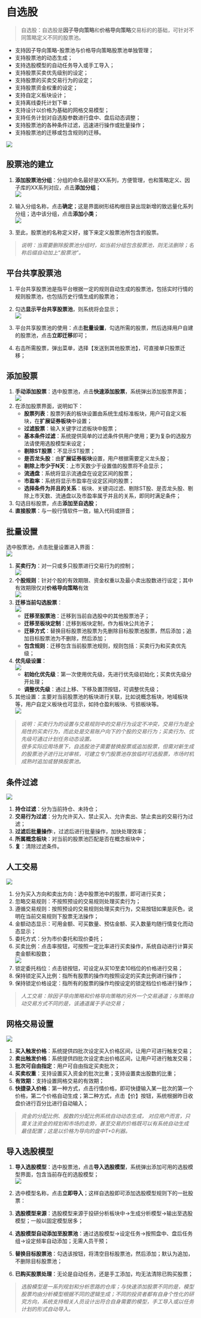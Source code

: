 # 自选股

> 自选股：自选股是**因子导向策略**和**价格导向策略**交易标的的基础，可针对不同策略定义不同的股票池。

- 支持因子导向策略-股票池与价格导向策略股票池单独管理；
- 支持股票池的动态生成；
- 支持选股模型的自动任务导入或手工导入；
- 支持股票买卖优先级别的设定；
- 支持股票的买卖交易行为的设定；
- 支持股票资金权重的设定；
- 支持自定义板块设计；
- 支持离线委托计划下单；
- 支持设计以价格为基础的网格交易模型；
- 支持任务计划对自选股参数进行盘中、盘后动态调整；
- 支持股票池的各种条件过滤，迅速进行操作或批量操作；
- 支持股票池的迁移或包含规则的迁移。

![](_assets/images/stock_mainform.png)

## 股票池的建立

1. **添加股票池分组**：分组的命名最好是XX系列，方便管理，也和策略定义、因子库的XX系列对应，点击**添加分组**；<br>
	![](_assets/images/stock_group_add.png)
	
2. 输入分组名称，点击**确定**；这是界面树形结构根目录出现新增的致远量化系列分组；选中该分组，点击**添加小类**；<br>
	![](_assets/images/stock_add.png)
	
3. 至此，股票池的名称定义好，接下来定义股票池所包含的股票。

>*说明：当需要删除股票池分组时，如当前分组包含股票池，则无法删除；名称后缀自动加上“股票池”。*

## 平台共享股票池
1. 平台共享股票池是指平台根据一定的规则自动生成的股票池，包括实时行情的规则股票池，也包括历史行情生成的股票池；
2. 勾选**显示平台共享股票池**，则系统将会显示；<br>
	![](_assets/images/share_stock.png)

3. 平台共享股票池的使用：点击**批量设置**，勾选所需的股票，然后选择用户自建的股票池，点击**立即迁移**即可；
4. 右击所需股票，弹出菜单，选择【发送到其他股票池】，可直接单只股票迁移；

## 添加股票

1. **手动添加股票**：选中股票池，点击**快速添加股票**，系统弹出添加股票界面；<br>
	![](_assets/images/stock_quick_add.png)
2. 在添加股票界面，说明如下：
   - **股票列表**：股票列表的板块设置由系统生成标准板块，用户可自定义板块，在**扩展证券板块**中设置；
   - **过滤股票**：输入关键字过滤板块中股票；
   - **基本条件过滤**：系统提供简单的过滤条件供用户使用；更为复杂的选股方法请使用选股模型来设定；
   - **剔除ST股票**：不显示ST股票；
   - **是否龙头股**：由**扩展证券板块**设置，用户根据需要定义龙头股；
   - **剔除上市少于N天**：上市天数少于设置值的股票将不会显示；
   - **流通盘**：系统将显示流通盘在设定区间的股票；
   - **市盈率**：系统将显示市盈率在设定区间的股票；
   - **选择条件为并且的关系**：板块、关键词过滤、剔除ST股、是否龙头股、剔除上市天数、流通盘以及市盈率属于并且的关系，即同时满足条件；
3. 勾选目标股票，点击**添加至自选股**；<br>
4. **直接股票**：与一般行情软件一致，输入代码或拼音；

## 批量设置
选中股票池，点击批量设置进入界面：<br>
![](_assets/images/stock_batch_setup.png)
1. **买卖行为**：对一只或多只股票进行交易行为的控制；<br>
    ![](_assets/images/stock_trans_action.png)
2. **个股规则**：针对个股的有效期限、资金权重以及最小卖出股数进行设定；其中有效期限仅对**价格导向策略**有效<br>
	![](_assets/images/stock_trans_ruler.png)<br>
3. **迁移当前勾选股票**：<br>
	![](_assets/images/stock_migrare.png)
	- **迁移至股票池**：迁移到当前自选股中的其他股票池子；
	- **迁移至板块定制**：迁移到板块定制，作为板块公共池子；
	- **迁移方式**：替换目标股票池股票为先删除目标股票池股票，然后添加；追加目标股票池为不删除，然后添加；
	- **包含规则**：迁移包含当前股票池规则，规则包括：买卖行为和买卖优先级；
4. **优先级设置**：<br>
	![](_assets/images/stock_priority.png)
	- **初始化优先级**：第一次使用优先级，先进行优先级初始化；买卖优先级分开处理；
	- **调整优先级**：通过上移、下移及置顶按钮，可调整优先级；<br>
5. 其他设置：主要对当前股票池的板块进行关联，比如说概念板块，地域板块等，用户自定义板块也可显示，如持仓盈利板块、亏损板块等。<br>
	![](_assets/images/stock_plate.png)

>*说明：买卖行为的设置与交易规则中的交易行为设定不冲突，交易行为是全局性的买卖行为，而此处是交易账户向下的个股的交易行为；买卖行为、优先级可通过计划任务动态设置。<br>很多实际应用场景下，自选股池子需要替换股票或追加股票，但需对新生成的股票池子进行比对审核，可建立专门股票池存放临时可选股票，市场时机成熟时追加或替换股票池。*

## 条件过滤
![](_assets/images/stock_filter.png)
1. **持仓过滤**：分为当前持仓、未持仓；
2. **交易行为过滤**：分为允许买入、禁止买入、允许卖出、禁止卖出的交易行为过滤；
3. **过滤后批量操作**:，过滤后进行批量操作，加快处理效率；
4. **所属概念板块**：对当前的股票池匹配是否在概念板块中；
5. **复**：清除过滤条件。

## 人工交易
![](_assets/images/Manal_order.png)
1. 分为买入方向和卖出方向：选中股票池中的股票，即可进行买卖；
2. 忽略交易规则：不按照预设的交易规则处理买卖行为；
3. 遵循交易规则：按照预设的交易规则处理买卖行为，交易按钮如果是灰色，说明在当前交易规则下股票无法操作；
4. 金额动态显示：可用金额、可买数量、预估金额、买入数量均随行情变化而动态显示；
5. 委托方式：分为市价委托和现价委托；
6. 买卖比例：点击率按钮，可按照一定比率进行买卖操作，系统自动进行计算买卖金额和股数；<br>
![](_assets/images/order_scale.png)
7. 锁定委托档位：点击锁按钮，可设定从买10至卖10档位的价格进行交易；
8. 保持锁定买入比例：指所有股票的操作均按照设定的买卖比例进行操作；
9. 保持锁定价格设定：指所有的股票的操作均按设定的锁定档位价格进行操作；

>*人工交易：除因子导向策略和价格导向策略的另外一个交易通道；与策略自动交易方式不同的是，该通道属于手动交易；*

## 网格交易设置

![](_assets/images/stock_specific_batch.png)

1. **买入触发价格**：系统提供四批次设定买入价格区间，让用户可进行触发交易；
2. **卖出触发价格**：系统提供四批次设定卖出价格区间，让用户可进行触发交易；
3. **批次可自由指定**：用户可自由指定买卖批次；
4. **买卖权重**：支持设置买入资金的批次比重；支持设置卖出股数的比重；
5. **有效期**：支持设置网格交易的有效期；
6. **快捷录入价格**：第一种方式，点击行情价格，即可快捷输入某一批次的第一个价格，第二个价格自动生成；第二种方式，点击【价】按钮，系统根据昨日收盘价进行百分比进行自动输入；

>*资金的分配比例、股数的分配比例系统自动动态生成， 对应用户而言，只需关注资金的规划和市场的走势，甚至交易的价格既可以有系统自动生成 最佳配置；这是以价格为导向的盘中T+0利器。*

## 导入选股模型

1. **导入选股模型**：选中股票池，点击**导入选股模型**，系统弹出添加可用的选股模型界面，包含当前存在的选股模型；<br>
	![](_assets/images/stock_import_model.png)
	
2. 选中模型名称，点击**立即导入**；这样自选股即可添加选股模型规则下的一批股票：

3. **选股模型来源**：选股模型来源于投研分析板块中->生成分析模型->输出至选股模型；一般以固定模型居多；<br>

4. **选股模型自动添加至股票池**：通过选股模型->设定任务->按照盘中、盘后任务组->设定频率自动添加；无需人员干预；

5. **替换目标股票池**：勾选该按钮，将清空目标股票池，然后添加；默认为追加，不删除目标股票池；

6. **已购买股票处理**：无论是自动任务，还是手工添加，均无法清除已购买股票；

>*选股模型是一系列规划和分析思路的仓库；与快速添加股票不同的是，模型股票均由分析模型根据不同的逻辑生成；不同的投资者都有自身个性化的研究方向，系统支持相关人员设计出符合自身需要的模型，手工导入或以任务计划的形式自动导入。*
